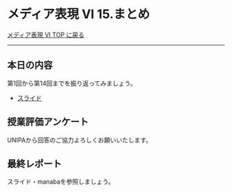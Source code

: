 # メディア表現 VI 15.まとめ

[メディア表現 VI TOP に戻る](./index.md)

---



## 本日の内容<!-- omit in toc -->
第1回から第14回までを振り返ってみましょう。

- [スライド](./mr6_15slide.pdf)

## 授業評価アンケート
UNIPAから回答のご協力よろしくお願いいたします。

## 最終レポート
スライド・manabaを参照しましょう。


